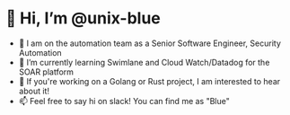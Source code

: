# 👋 Hi, I’m @unix-blue

- 🤖 I am on the automation team as a Senior Software Engineer, Security Automation
- 🌱 I’m currently learning Swimlane and Cloud Watch/Datadog for the SOAR platform
- 💞️ If you're working on a Golang or Rust project, I am interested to hear about it!
- 📫 Feel free to say hi on slack! You can find me as "Blue"

<!---
unix-blue/unix-blue is a ✨ special ✨ repository because its `README.md` (this file) appears on your GitHub profile.
You can click the Preview link to take a look at your changes.
--->
